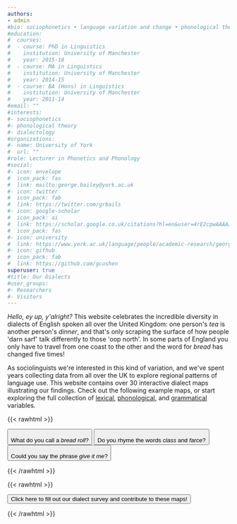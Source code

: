 ```yaml
---
authors:
- admin
#bio: sociophonetics • language variation and change • phonological theory • dialectology
#education:
#  courses:
#  - course: PhD in Linguistics
#    institution: University of Manchester
#    year: 2015-18
#  - course: MA in Linguistics
#    institution: University of Manchester
#    year: 2014-15
#  - course: BA (Hons) in Linguistics
#    institution: University of Manchester
#    year: 2011-14
#email: ""
#interests:
#- sociophonetics
#- phonological theory
#- dialectology
#organizations:
#- name: University of York
#  url: ""
#role: Lecturer in Phonetics and Phonology
#social:
#- icon: envelope
#  icon_pack: fas
#  link: mailto:george.bailey@york.ac.uk
#- icon: twitter
#  icon_pack: fab
#  link: https://twitter.com/grbails
#- icon: google-scholar
#  icon_pack: ai
#  link: https://scholar.google.co.uk/citations?hl=en&user=4rE2cpwAAAAJ
#  icon_pack: fas
#- icon: university
#  link: https://www.york.ac.uk/language/people/academic-research/george-bailey/
#- icon: github
#  icon_pack: fab
#  link: https://github.com/gcushen
superuser: true
#title: Our Dialects
#user_groups:
#- Researchers
#- Visitors
---
```


_Hello, ey up, y'alright?_ This website celebrates the incredible diversity in dialects of English spoken all over the United Kingdom: one person's _tea_ is another person's _dinner_, and that's only scraping the surface of how people 'darn sarf' talk differently to those 'oop north'. In some parts of England you only have to travel from one coast to the other and the word for _bread_ has changed five times! 

As sociolinguists we're interested in this kind of variation, and we've spent years collecting data from all over the UK to explore regional patterns of language use. This website contains over 30 interactive dialect maps illustrating our findings. Check out the following example maps, or start exploring the full collection of [lexical](/lexical/), [phonological](/phonological/), and [grammatical](/grammatical/) variables.

{{< rawhtml >}}
<div class="home-buttons">
<a href="/maps/bread/"><button class="home-btn"><i class="fas fa-map-marked-alt"></i><br> What do you call a <em>bread roll</em>?</button></a>
<a href="/maps/class-farce/"><button class="home-btn"><i class="fas fa-map-marked-alt"></i><br> Do you rhyme the words <em>class</em> and <em>farce</em>?</button></a>
<a href="/maps/give-it-me/"><button class="home-btn"><i class="fas fa-map-marked-alt"></i><br> Could you say the phrase <em>give it me</em>?</button></a>
</div>

{{< /rawhtml >}}

{{< rawhtml >}}
<br>
<div class="survey-buttons">
<a target="_blank" href="https://tiny.cc/ukdialectsurvey"><button class="survey-btn"><i class="fas fa-poll-h"></i> Click here to fill out our dialect survey and contribute to these maps!</button></a>
</div>

{{< /rawhtml >}}